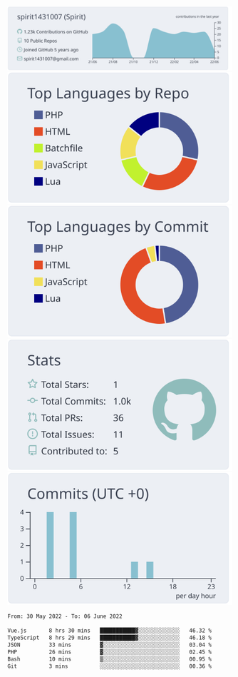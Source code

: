 [![](https://raw.githubusercontent.com/spirit1431007/spirit1431007/master/profile-summary-card-output/nord_bright/0-profile-details.svg)](https://git.io/spiritx)
[![](https://raw.githubusercontent.com/spirit1431007/spirit1431007/master/profile-summary-card-output/nord_bright/1-repos-per-language.svg)](https://git.io/spiritx) [![](https://raw.githubusercontent.com/spirit1431007/spirit1431007/master/profile-summary-card-output/nord_bright/2-most-commit-language.svg)](https://git.io/spiritx)
[![](https://raw.githubusercontent.com/spirit1431007/spirit1431007/master/profile-summary-card-output/nord_bright/3-stats.svg)](https://git.io/spiritx) [![](https://raw.githubusercontent.com/spirit1431007/spirit1431007/master/profile-summary-card-output/nord_bright/4-productive-time.svg)](https://git.io/spiritx)

<!--START_SECTION:waka-->

```text
From: 30 May 2022 - To: 06 June 2022

Vue.js       8 hrs 30 mins   ███████████▓░░░░░░░░░░░░░   46.32 %
TypeScript   8 hrs 29 mins   ███████████▓░░░░░░░░░░░░░   46.18 %
JSON         33 mins         ▓░░░░░░░░░░░░░░░░░░░░░░░░   03.04 %
PHP          26 mins         ▓░░░░░░░░░░░░░░░░░░░░░░░░   02.45 %
Bash         10 mins         ▒░░░░░░░░░░░░░░░░░░░░░░░░   00.95 %
Git          3 mins          ░░░░░░░░░░░░░░░░░░░░░░░░░   00.36 %
```

<!--END_SECTION:waka-->
